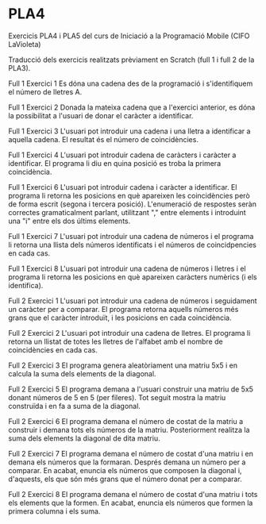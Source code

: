 # PLA4
Exercicis PLA4 i PLA5 del curs de Iniciació a la Programació Mobile (CIFO LaVioleta)

Traducció dels exercicis realitzats prèviament en Scratch (full 1 i full 2 de la PLA3).

Full 1 Exercici 1
Es dóna una cadena des de la programació i s'identifiquem el número de lletres A.

Full 1 Exercici 2
Donada la mateixa cadena que a l'exercici anterior, es dóna la possibilitat a l'usuari de donar el caràcter a identificar.

Full 1 Exercici 3
L'usuari pot introduir una cadena i una lletra a identificar a aquella cadena. El resultat és el número de coincidències.

Full 1 Exercici 4
L'usuari pot introduir cadena de caràcters i caràcter a identificar. El programa li diu en quina posició es troba la primera coincidència.

Full 1 Exercici 6
L'usuari pot introduir cadena i caràcter a identificar. El programa li retorna les posicions en què apareixen les coincidències però de forma escrit (segona i tercera posició). L'enumeració de respostes seràn correctes gramaticalment parlant, utilitzant "," entre elements i introduint una "i" entre els dos últims elements.

Full 1 Exercici 7
L'usuari pot introduir una cadena de números i el programa li retorna una llista dels números identificats i el números de coincidpencies en cada cas.

Full 1 Exercici 8
L'usuari pot introduir una cadena de números i lletres i el programa li retorna les posicions en què apareixen caràcters numèrics (i els identifica).

Full 2 Exercici 1
L'usuari pot introduir una cadena de números i seguidament un caràcter per a comparar. El programa retorna aquells números més grans que el caràcter introduït, i les posicions en cada coincidència.

Full 2 Exercici 2
L'usuari pot introduir una cadena de lletres. El programa li retorna un llistat de totes les lletres de l'alfabet amb el nombre de coincidències en cada cas.

Full 2 Exercici 3
El programa genera aleatòriament una matriu 5x5 i en calcula la suma dels elements de la diagonal.

Full 2 Exercici 5
El programa demana a l'usuari construir una matriu de 5x5 donant números de 5 en 5 (per fileres). Tot seguit mostra la matriu construïda i en fa a suma de la diagonal.

Full 2 Exercici 6
El programa demana el número de costat de la matriu a construir i demana tots els números de la matriu. Posteriorment realitza la suma dels elements la diagonal de dita matriu.

Full 2 Exercici 7
El programa demana el número de costat d'una matriu i en demana els números que la formaran. Després demana un número per a comparar. En acabat, enuncia els números que composen la diagonal i, d'aquests, els que són més grans que el número donat per a comparar.

Full 2 Exercici 8
El programa demana el número de costat d'una matriu i tots els elements que la formen. En acabat, enuncia els números que formen la primera columna i els suma.
